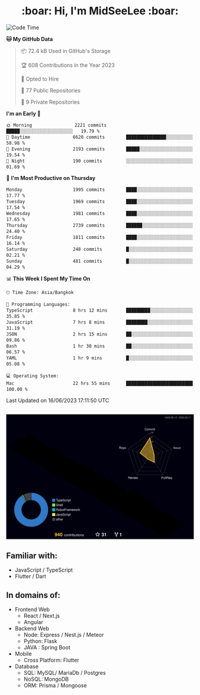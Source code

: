 <h1 align="center"> :boar: Hi, I'm MidSeeLee :boar:</h1>
 
<!--START_SECTION:waka-->
![Code Time](http://img.shields.io/badge/Code%20Time-651%20hrs%2036%20mins-blue)

**🐱 My GitHub Data** 

> 📦 72.4 kB Used in GitHub's Storage 
 > 
> 🏆 608 Contributions in the Year 2023
 > 
> 💼 Opted to Hire
 > 
> 📜 77 Public Repositories 
 > 
> 🔑 9 Private Repositories 
 > 
**I'm an Early 🐤** 

```text
🌞 Morning                2221 commits        █████░░░░░░░░░░░░░░░░░░░░   19.79 % 
🌆 Daytime                6620 commits        ███████████████░░░░░░░░░░   58.98 % 
🌃 Evening                2193 commits        █████░░░░░░░░░░░░░░░░░░░░   19.54 % 
🌙 Night                  190 commits         ░░░░░░░░░░░░░░░░░░░░░░░░░   01.69 % 
```
📅 **I'm Most Productive on Thursday** 

```text
Monday                   1995 commits        ████░░░░░░░░░░░░░░░░░░░░░   17.77 % 
Tuesday                  1969 commits        ████░░░░░░░░░░░░░░░░░░░░░   17.54 % 
Wednesday                1981 commits        ████░░░░░░░░░░░░░░░░░░░░░   17.65 % 
Thursday                 2739 commits        ██████░░░░░░░░░░░░░░░░░░░   24.40 % 
Friday                   1811 commits        ████░░░░░░░░░░░░░░░░░░░░░   16.14 % 
Saturday                 248 commits         █░░░░░░░░░░░░░░░░░░░░░░░░   02.21 % 
Sunday                   481 commits         █░░░░░░░░░░░░░░░░░░░░░░░░   04.29 % 
```


📊 **This Week I Spent My Time On** 

```text
🕑︎ Time Zone: Asia/Bangkok

💬 Programming Languages: 
TypeScript               8 hrs 12 mins       █████████░░░░░░░░░░░░░░░░   35.85 % 
JavaScript               7 hrs 8 mins        ████████░░░░░░░░░░░░░░░░░   31.19 % 
JSON                     2 hrs 15 mins       ██░░░░░░░░░░░░░░░░░░░░░░░   09.86 % 
Bash                     1 hr 30 mins        ██░░░░░░░░░░░░░░░░░░░░░░░   06.57 % 
YAML                     1 hr 9 mins         █░░░░░░░░░░░░░░░░░░░░░░░░   05.08 % 

💻 Operating System: 
Mac                      22 hrs 55 mins      █████████████████████████   100.00 % 
```


 Last Updated on 16/06/2023 17:11:50 UTC
<!--END_SECTION:waka-->

##

![](./profile-3d-contrib/profile-night-rainbow.svg)

## Familiar with:
- JavaScript / TypeScript
- Flutter / Dart

## In domains of:
- Frontend Web
  - React / Next.js
  - Angular
- Backend Web
  - Node: Express / Nest.js / Meteor
  - Python: Flask
  - JAVA : Spring Boot
- Mobile
  - Cross Platform: Flutter
- Database
  - SQL: MySQL/ MariaDb / Postgres
  - NoSQL: MongoDB
  - ORM: Prisma / Mongoose
